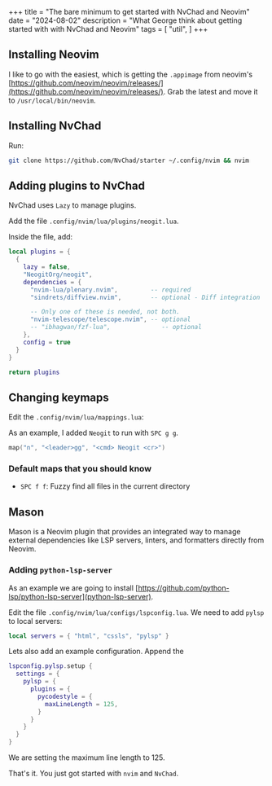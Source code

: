+++
title = "The bare minimum to get started with NvChad and Neovim"
date = "2024-08-02"
description = "What George think about getting started with with NvChad and Neovim"
tags = [
    "util",
]
+++

## Installing Neovim

I like to go with the easiest, which is getting the `.appimage` from neovim's [https://github.com/neovim/neovim/releases/](https://github.com/neovim/neovim/releases/).
Grab the latest and move it to `/usr/local/bin/neovim`.

## Installing NvChad

Run:

```sh
git clone https://github.com/NvChad/starter ~/.config/nvim && nvim
```

## Adding plugins to NvChad

NvChad uses `Lazy` to manage plugins.

Add the file `.config/nvim/lua/plugins/neogit.lua`.

Inside the file, add:

```lua
local plugins = {
  {
    lazy = false,
    "NeogitOrg/neogit",
    dependencies = {
      "nvim-lua/plenary.nvim",         -- required
      "sindrets/diffview.nvim",        -- optional - Diff integration

      -- Only one of these is needed, not both.
      "nvim-telescope/telescope.nvim", -- optional
      -- "ibhagwan/fzf-lua",              -- optional
    },
    config = true
  }
}

return plugins
```

## Changing keymaps

Edit the `.config/nvim/lua/mappings.lua`:

As an example, I added `Neogit` to run with `SPC g g`.

```lua
map("n", "<leader>gg", "<cmd> Neogit <cr>")
```

### Default maps that you should know

- `SPC f f`: Fuzzy find all files in the current directory 

## Mason

Mason is a Neovim plugin that provides an integrated way
to manage external dependencies
like LSP servers, linters, and formatters directly from Neovim.


### Adding `python-lsp-server`

As an example we are going to install [https://github.com/python-lsp/python-lsp-server](python-lsp-server).

Edit the file `.config/nvim/lua/configs/lspconfig.lua`.
We need to add `pylsp` to local servers:

```lua
local servers = { "html", "cssls", "pylsp" }
```

Lets also add an example configuration. Append the 

```lua
lspconfig.pylsp.setup {
  settings = {
    pylsp = {
      plugins = {
        pycodestyle = {
          maxLineLength = 125,
        }
      }
    }
  }
}
```

We are setting the maximum line length to 125.

That's it.
You just got started with `nvim` and `NvChad`.

